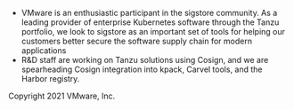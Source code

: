 * VMware is an enthusiastic participant in the sigstore community. As a leading provider of enterprise Kubernetes software through the Tanzu portfolio, we look to sigstore as an important set of tools for helping our customers better secure the software supply chain for modern applications
* R&D staff are working on Tanzu solutions using Cosign, and we are spearheading Cosign integration into kpack, Carvel tools, and the Harbor registry.


Copyright 2021 VMware, Inc.

